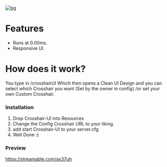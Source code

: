 [![bg][banner]][website]

[banner]: https://cdn.discordapp.com/attachments/800195998235623425/941343857344401448/KILLNOTIFICATION.png
[website]: https://tronix.dev

# Features
- Runs at 0.00ms.
- Responsive UI.

# How does it work?
You type in /crosshairUI Which then opens a Clean UI Design and you can select which Crosshair you want (Set by the owner in config) /or set your own Custom Crosshair.

### Installation
1. Drop Crosshair-UI into Resources
2. Change the Config Crosshair URL to your liking.
3. add start Crosshair-UI to your server.cfg
4. Well Done :)

### Preview



https://streamable.com/ax37uh


